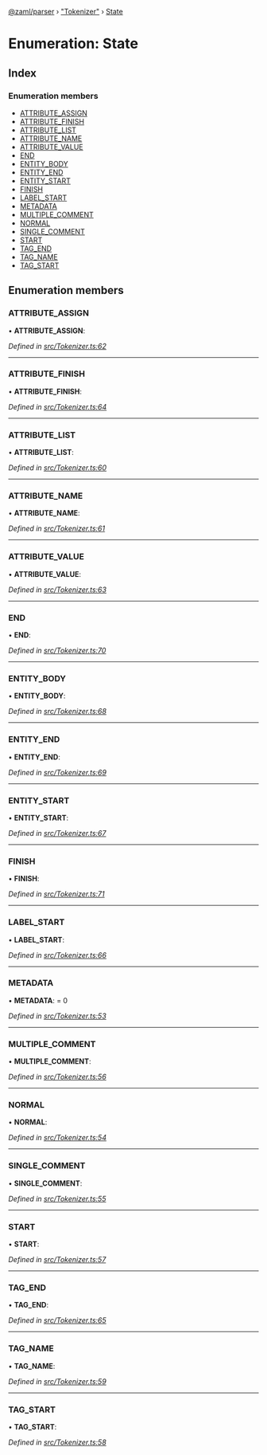 [@zaml/parser](../README.md) › ["Tokenizer"](../modules/_tokenizer_.md) › [State](_tokenizer_.state.md)

# Enumeration: State

## Index

### Enumeration members

* [ATTRIBUTE_ASSIGN](_tokenizer_.state.md#attribute_assign)
* [ATTRIBUTE_FINISH](_tokenizer_.state.md#attribute_finish)
* [ATTRIBUTE_LIST](_tokenizer_.state.md#attribute_list)
* [ATTRIBUTE_NAME](_tokenizer_.state.md#attribute_name)
* [ATTRIBUTE_VALUE](_tokenizer_.state.md#attribute_value)
* [END](_tokenizer_.state.md#end)
* [ENTITY_BODY](_tokenizer_.state.md#entity_body)
* [ENTITY_END](_tokenizer_.state.md#entity_end)
* [ENTITY_START](_tokenizer_.state.md#entity_start)
* [FINISH](_tokenizer_.state.md#finish)
* [LABEL_START](_tokenizer_.state.md#label_start)
* [METADATA](_tokenizer_.state.md#metadata)
* [MULTIPLE_COMMENT](_tokenizer_.state.md#multiple_comment)
* [NORMAL](_tokenizer_.state.md#normal)
* [SINGLE_COMMENT](_tokenizer_.state.md#single_comment)
* [START](_tokenizer_.state.md#start)
* [TAG_END](_tokenizer_.state.md#tag_end)
* [TAG_NAME](_tokenizer_.state.md#tag_name)
* [TAG_START](_tokenizer_.state.md#tag_start)

## Enumeration members

###  ATTRIBUTE_ASSIGN

• **ATTRIBUTE_ASSIGN**:

*Defined in [src/Tokenizer.ts:62](https://github.com/nexushubs/zaml-lang/blob/52476e1/packages/zaml-parser/src/Tokenizer.ts#L62)*

___

###  ATTRIBUTE_FINISH

• **ATTRIBUTE_FINISH**:

*Defined in [src/Tokenizer.ts:64](https://github.com/nexushubs/zaml-lang/blob/52476e1/packages/zaml-parser/src/Tokenizer.ts#L64)*

___

###  ATTRIBUTE_LIST

• **ATTRIBUTE_LIST**:

*Defined in [src/Tokenizer.ts:60](https://github.com/nexushubs/zaml-lang/blob/52476e1/packages/zaml-parser/src/Tokenizer.ts#L60)*

___

###  ATTRIBUTE_NAME

• **ATTRIBUTE_NAME**:

*Defined in [src/Tokenizer.ts:61](https://github.com/nexushubs/zaml-lang/blob/52476e1/packages/zaml-parser/src/Tokenizer.ts#L61)*

___

###  ATTRIBUTE_VALUE

• **ATTRIBUTE_VALUE**:

*Defined in [src/Tokenizer.ts:63](https://github.com/nexushubs/zaml-lang/blob/52476e1/packages/zaml-parser/src/Tokenizer.ts#L63)*

___

###  END

• **END**:

*Defined in [src/Tokenizer.ts:70](https://github.com/nexushubs/zaml-lang/blob/52476e1/packages/zaml-parser/src/Tokenizer.ts#L70)*

___

###  ENTITY_BODY

• **ENTITY_BODY**:

*Defined in [src/Tokenizer.ts:68](https://github.com/nexushubs/zaml-lang/blob/52476e1/packages/zaml-parser/src/Tokenizer.ts#L68)*

___

###  ENTITY_END

• **ENTITY_END**:

*Defined in [src/Tokenizer.ts:69](https://github.com/nexushubs/zaml-lang/blob/52476e1/packages/zaml-parser/src/Tokenizer.ts#L69)*

___

###  ENTITY_START

• **ENTITY_START**:

*Defined in [src/Tokenizer.ts:67](https://github.com/nexushubs/zaml-lang/blob/52476e1/packages/zaml-parser/src/Tokenizer.ts#L67)*

___

###  FINISH

• **FINISH**:

*Defined in [src/Tokenizer.ts:71](https://github.com/nexushubs/zaml-lang/blob/52476e1/packages/zaml-parser/src/Tokenizer.ts#L71)*

___

###  LABEL_START

• **LABEL_START**:

*Defined in [src/Tokenizer.ts:66](https://github.com/nexushubs/zaml-lang/blob/52476e1/packages/zaml-parser/src/Tokenizer.ts#L66)*

___

###  METADATA

• **METADATA**: = 0

*Defined in [src/Tokenizer.ts:53](https://github.com/nexushubs/zaml-lang/blob/52476e1/packages/zaml-parser/src/Tokenizer.ts#L53)*

___

###  MULTIPLE_COMMENT

• **MULTIPLE_COMMENT**:

*Defined in [src/Tokenizer.ts:56](https://github.com/nexushubs/zaml-lang/blob/52476e1/packages/zaml-parser/src/Tokenizer.ts#L56)*

___

###  NORMAL

• **NORMAL**:

*Defined in [src/Tokenizer.ts:54](https://github.com/nexushubs/zaml-lang/blob/52476e1/packages/zaml-parser/src/Tokenizer.ts#L54)*

___

###  SINGLE_COMMENT

• **SINGLE_COMMENT**:

*Defined in [src/Tokenizer.ts:55](https://github.com/nexushubs/zaml-lang/blob/52476e1/packages/zaml-parser/src/Tokenizer.ts#L55)*

___

###  START

• **START**:

*Defined in [src/Tokenizer.ts:57](https://github.com/nexushubs/zaml-lang/blob/52476e1/packages/zaml-parser/src/Tokenizer.ts#L57)*

___

###  TAG_END

• **TAG_END**:

*Defined in [src/Tokenizer.ts:65](https://github.com/nexushubs/zaml-lang/blob/52476e1/packages/zaml-parser/src/Tokenizer.ts#L65)*

___

###  TAG_NAME

• **TAG_NAME**:

*Defined in [src/Tokenizer.ts:59](https://github.com/nexushubs/zaml-lang/blob/52476e1/packages/zaml-parser/src/Tokenizer.ts#L59)*

___

###  TAG_START

• **TAG_START**:

*Defined in [src/Tokenizer.ts:58](https://github.com/nexushubs/zaml-lang/blob/52476e1/packages/zaml-parser/src/Tokenizer.ts#L58)*
